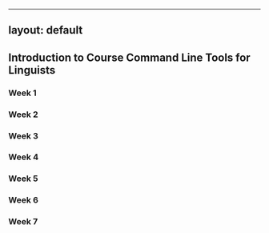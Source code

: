 
---
layout: default
---

## Introduction to Course Command Line Tools for Linguists

### Week 1

### Week 2

### Week 3

### Week 4

### Week 5

### Week 6

### Week 7

